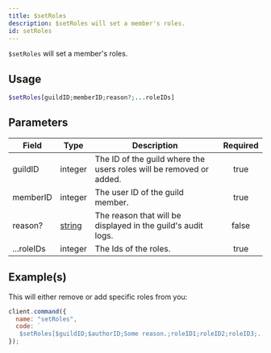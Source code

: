 ```yaml
---
title: $setRoles
description: $setRoles will set a member's roles.
id: setRoles
---
```


`$setRoles` will set a member's roles.

## Usage

```php
$setRoles[guildID;memberID;reason?;...roleIDs]
```

## Parameters

| Field      | Type                                                                                              | Description                                                         | Required |
| ---------- | ------------------------------------------------------------------------------------------------- | ------------------------------------------------------------------- | :------: |
| guildID    | integer                                                                                           | The ID of the guild where the users roles will be removed or added. |   true   |
| memberID   | integer                                                                                           | The user ID of the guild member.                                    |   true   |
| reason?    | [string](https://developer.mozilla.org/en-US/docs/Web/JavaScript/Reference/Global_Objects/String) | The reason that will be displayed in the guild's audit logs.        |  false   |
| ...roleIDs | integer                                                                                           | The Ids of the roles.                                               |   true   |

## Example(s)

This will either remove or add specific roles from you:

```javascript
client.command({
  name: "setRoles",
  code: `
   $setRoles[$guildID;$authorID;Some reason.;roleID1;roleID2;roleID3;....]`,
});
```
